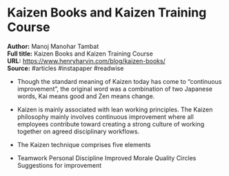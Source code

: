 # Kaizen Books and Kaizen Training Course

**Author:** Manoj Manohar Tambat  
**Full title:** Kaizen Books and Kaizen Training Course  
**URL:** https://www.henryharvin.com/blog/kaizen-books/  
**Source:** #articles #instapaper #readwise

- Though the standard meaning of Kaizen today has come to “continuous improvement”, the original word was a combination of two Japanese words, Kai means good and Zen means change. 
   
- Kaizen is mainly associated with lean working principles. The Kaizen philosophy mainly involves continuous improvement where all employees contribute toward creating a strong culture of working together on agreed disciplinary workflows. 
   
- The Kaizen technique comprises five elements 
   
- Teamwork
  Personal Discipline
  Improved Morale
  Quality Circles
  Suggestions for improvement 
   
